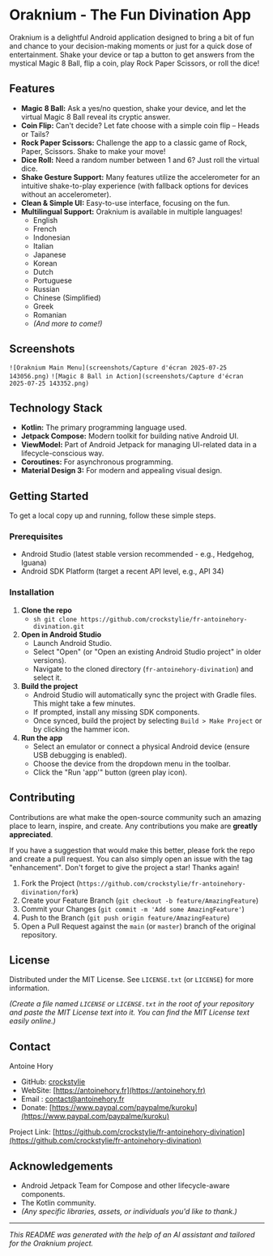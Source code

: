 # Oraknium - The Fun Divination App

Oraknium is a delightful Android application designed to bring a bit of fun and chance to your decision-making moments or just for a quick dose of entertainment. Shake your device or tap a button to get answers from the mystical Magic 8 Ball, flip a coin, play Rock Paper Scissors, or roll the dice!

## Features

*   **Magic 8 Ball:** Ask a yes/no question, shake your device, and let the virtual Magic 8 Ball reveal its cryptic answer.
*   **Coin Flip:** Can't decide? Let fate choose with a simple coin flip – Heads or Tails?
*   **Rock Paper Scissors:** Challenge the app to a classic game of Rock, Paper, Scissors. Shake to make your move!
*   **Dice Roll:** Need a random number between 1 and 6? Just roll the virtual dice.
*   **Shake Gesture Support:** Many features utilize the accelerometer for an intuitive shake-to-play experience (with fallback options for devices without an accelerometer).
*   **Clean & Simple UI:** Easy-to-use interface, focusing on the fun.
*   **Multilingual Support:** Oraknium is available in multiple languages!
    *   English
    *   French
    *   Indonesian
    *   Italian
    *   Japanese
    *   Korean
    *   Dutch
    *   Portuguese
    *   Russian
    *   Chinese (Simplified)
    *   Greek
    *   Romanian
    *   *(And more to come!)*

## Screenshots

`![Oraknium Main Menu](screenshots/Capture d'écran 2025-07-25 143056.png)`
`![Magic 8 Ball in Action](screenshots/Capture d'écran 2025-07-25 143352.png)`

## Technology Stack

*   **Kotlin:** The primary programming language used.
*   **Jetpack Compose:** Modern toolkit for building native Android UI.
*   **ViewModel:** Part of Android Jetpack for managing UI-related data in a lifecycle-conscious way.
*   **Coroutines:** For asynchronous programming.
*   **Material Design 3:** For modern and appealing visual design.

## Getting Started

To get a local copy up and running, follow these simple steps.

### Prerequisites

*   Android Studio (latest stable version recommended - e.g., Hedgehog, Iguana)
*   Android SDK Platform (target a recent API level, e.g., API 34)

### Installation

1.  **Clone the repo**
    *   `sh git clone https://github.com/crockstylie/fr-antoinehory-divination.git`
2.  **Open in Android Studio**
    *   Launch Android Studio.
    *   Select "Open" (or "Open an existing Android Studio project" in older versions).
    *   Navigate to the cloned directory (`fr-antoinehory-divination`) and select it.
3.  **Build the project**
    *   Android Studio will automatically sync the project with Gradle files. This might take a few minutes.
    *   If prompted, install any missing SDK components.
    *   Once synced, build the project by selecting `Build > Make Project` or by clicking the hammer icon.
4.  **Run the app**
    *   Select an emulator or connect a physical Android device (ensure USB debugging is enabled).
    *   Choose the device from the dropdown menu in the toolbar.
    *   Click the "Run 'app'" button (green play icon).

## Contributing

Contributions are what make the open-source community such an amazing place to learn, inspire, and create. Any contributions you make are **greatly appreciated**.

If you have a suggestion that would make this better, please fork the repo and create a pull request. You can also simply open an issue with the tag "enhancement".
Don't forget to give the project a star! Thanks again!

1.  Fork the Project (`https://github.com/crockstylie/fr-antoinehory-divination/fork`)
2.  Create your Feature Branch (`git checkout -b feature/AmazingFeature`)
3.  Commit your Changes (`git commit -m 'Add some AmazingFeature'`)
4.  Push to the Branch (`git push origin feature/AmazingFeature`)
5.  Open a Pull Request against the `main` (or `master`) branch of the original repository.

## License

Distributed under the MIT License. See `LICENSE.txt` (or `LICENSE`) for more information.

*(Create a file named `LICENSE` or `LICENSE.txt` in the root of your repository and paste the MIT License text into it. You can find the MIT License text easily online.)*

## Contact

Antoine Hory
*   GitHub: [crockstylie](https://github.com/crockstylie)
*   WebSite: [https://antoinehory.fr](https://antoinehory.fr)
*   Email : [contact@antoinehory.fr](mailto:contact@antoinehory.fr)
*   Donate: [https://www.paypal.com/paypalme/kuroku](https://www.paypal.com/paypalme/kuroku)

Project Link: [https://github.com/crockstylie/fr-antoinehory-divination](https://github.com/crockstylie/fr-antoinehory-divination)

## Acknowledgements

*   Android Jetpack Team for Compose and other lifecycle-aware components.
*   The Kotlin community.
*   *(Any specific libraries, assets, or individuals you'd like to thank.)*

---

*This README was generated with the help of an AI assistant and tailored for the Oraknium project.*
    
